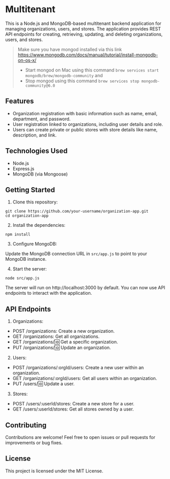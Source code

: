 # Multitenant
 
This is a Node.js and MongoDB-based multitenant backend application for managing organizations, users, and stores. The application provides REST API endpoints for creating, retrieving, updating, and deleting organizations, users, and stores.

> Make sure you have mongod installed via this link https://www.mongodb.com/docs/manual/tutorial/install-mongodb-on-os-x/
> - Start mongod on Mac using this command `brew services start mongodb/brew/mongodb-community` and
> - Stop mongod using this command `brew services stop mongodb-community@6.0`


## Features
- Organization registration with basic information such as name, email, department, and password.
- User registration linked to organizations, including user details and role.
- Users can create private or public stores with store details like name, description, and link.

## Technologies Used
- Node.js
- Express.js
- MongoDB (via Mongoose)
  
## Getting Started
1. Clone this repository:

```
git clone https://github.com/your-username/organization-app.git
cd organization-app
```

2. Install the dependencies:
```
npm install
```
3. Configure MongoDB:

Update the MongoDB connection URL in `src/app.js` to point to your MongoDB instance.

4. Start the server:
```
node src/app.js
```
The server will run on http://localhost:3000 by default. You can now use API endpoints to interact with the application.

## API Endpoints
1. Organizations:

- POST /organizations: Create a new organization.
- GET /organizations: Get all organizations.
- GET /organizations/:id: Get a specific organization.
- PUT /organizations/:id: Update an organization.
  
2. Users:

- POST /organizations/:orgId/users: Create a new user within an organization.
- GET /organizations/:orgId/users: Get all users within an organization.
- PUT /users/:id: Update a user.

3. Stores:

- POST /users/:userId/stores: Create a new store for a user.
- GET /users/:userId/stores: Get all stores owned by a user.

## Contributing
Contributions are welcome! Feel free to open issues or pull requests for improvements or bug fixes.

## License
This project is licensed under the MIT License.
